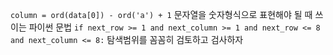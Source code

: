 `column = ord(data[0]) - ord('a') + 1`
문자열을 숫자형식으로 표현해야 될 때 쓰이는 파이썬 문법
`if next_row >= 1 and next_column >= 1 and next_row <= 8 and next_column <= 8:`
탐색범위를 꼼꼼히 검토하고 검사하자
